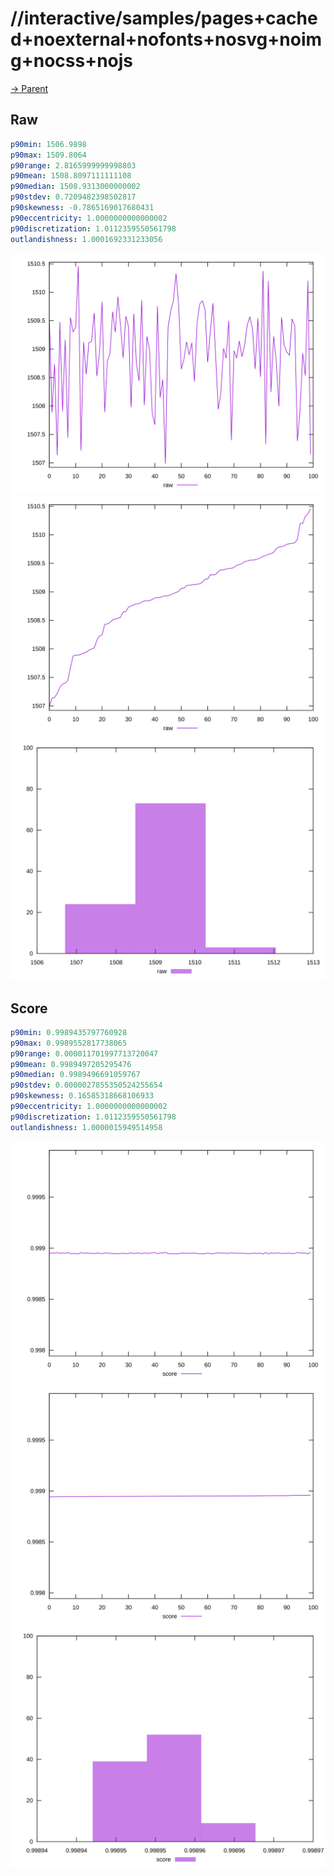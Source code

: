 
# //interactive/samples/pages+cached+noexternal+nofonts+nosvg+noimg+nocss+nojs

[→ Parent](../..)


## Raw


```yaml
p90min: 1506.9898
p90max: 1509.8064
p90range: 2.8165999999998803
p90mean: 1508.8097111111108
p90median: 1508.9313000000002
p90stdev: 0.7209482398502817
p90skewness: -0.7865169017680431
p90eccentricity: 1.0000000000000002
p90discretization: 1.0112359550561798
outlandishness: 1.0001692331233056

```

![PLOT: raw-values](./raw/values.svg)![PLOT: raw-sorted](./raw/sorted.svg)![PLOT: raw-histogram](./raw/histogram.svg)
## Score


```yaml
p90min: 0.9989435797760928
p90max: 0.9989552817738065
p90range: 0.000011701997713720047
p90mean: 0.9989497205295476
p90median: 0.9989496691059767
p90stdev: 0.0000027855350524255654
p90skewness: 0.16585318668106933
p90eccentricity: 1.0000000000000002
p90discretization: 1.0112359550561798
outlandishness: 1.0000015949514958

```

![PLOT: score-values](./score/values.svg)![PLOT: score-sorted](./score/sorted.svg)![PLOT: score-histogram](./score/histogram.svg)